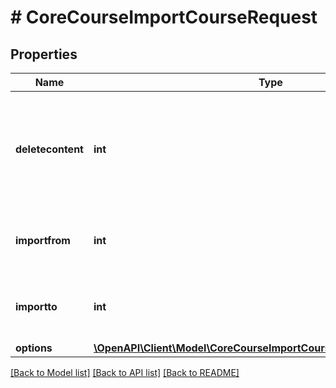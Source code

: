 # # CoreCourseImportCourseRequest

## Properties

Name | Type | Description | Notes
------------ | ------------- | ------------- | -------------
**deletecontent** | **int** | whether to delete the course content where we are importing to (default to 0 &#x3D; No) | [optional] [default to 0]
**importfrom** | **int** | the id of the course we are importing from | [default to null]
**importto** | **int** | the id of the course we are importing to | [default to null]
**options** | [**\OpenAPI\Client\Model\CoreCourseImportCourseRequestOptionsInner[]**](CoreCourseImportCourseRequestOptionsInner.md) |  | [optional]

[[Back to Model list]](../../README.md#models) [[Back to API list]](../../README.md#endpoints) [[Back to README]](../../README.md)
